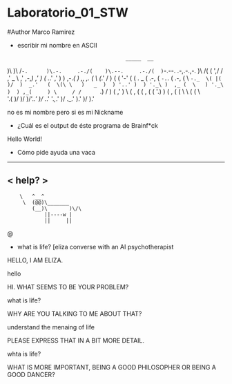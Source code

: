 # Laboratorio_01_STW
#Author Marco Ramirez

* escribir mi nombre en ASCII

                                         _____  __          
 )\   )\     /`-.      )\.-.     .-./(    )\.--.     .-./(  )`-.--. .-,.-.,-. )\    /( 
(  ',/ /   ,' _  \   ,' ,-,_)  ,'     )  (   ._.'  ,'     ) ) ,-._( ) ,, ,. ( \ (_.' / 
 )    (   (  '-' (  (  .   _  (  .-, (    `-.`.   (  .-, (  \ `-._  \( |(  )/  )  _.'  
(  \(\ \   )   _  )  ) '..' )  ) '._\ )  ,_ (  \   ) '._\ )  ) ,_(     ) \     / /     
 `.) /  ) (  ,' ) \ (  ,   (  (  ,   (  (  '.)  ) (  ,   (  (  \       \ (    (  \     
     '.(   )/    )/  )/'._.'   )/ ._.'   '._,_.'   )/ ._.'   ).'        )/     ).'     
                                                                                       
      
no es mi nombre pero si es mi Nickname 

* ¿Cuál es el output de éste programa de Brainf*ck

Hello World!


* Cómo pide ayuda una vaca 

_______ 
< help? >
 ------- 
        \   ^__^
         \  (@@)\_______
            (__)\       )\/\
                ||----w |
                ||     ||
@


* what is life?
[eliza                          converse with an AI psychotherapist


HELLO, I AM ELIZA.

hello

HI. WHAT SEEMS TO BE YOUR PROBLEM?

what is life?

WHY ARE YOU TALKING TO ME ABOUT THAT?

understand the menaing of life

PLEASE EXPRESS THAT IN A BIT MORE DETAIL.

whta is life?

WHAT IS MORE IMPORTANT, BEING A GOOD PHILOSOPHER OR BEING A GOOD DANCER?






